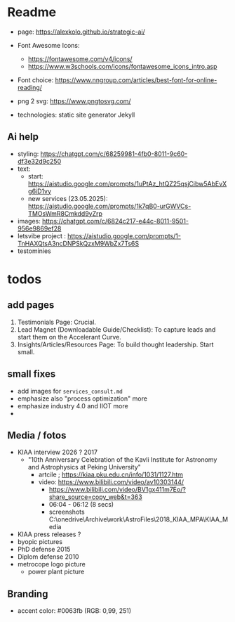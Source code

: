 # Readme

- page: https://alexkolo.github.io/strategic-ai/

- Font Awesome Icons:
  - https://fontawesome.com/v4/icons/
  - https://www.w3schools.com/icons/fontawesome_icons_intro.asp
- Font choice: https://www.nngroup.com/articles/best-font-for-online-reading/

- png 2 svg: https://www.pngtosvg.com/

- technologies: static site generator Jekyll

## Ai help

- styling: https://chatgpt.com/c/68259981-4fb0-8011-9c60-df3e32d9c250
- text:
  - start: https://aistudio.google.com/prompts/1uPtAz_htQZ25qsjCibw5AbEvXg6iD1vy
  - new services (23.05.2025): https://aistudio.google.com/prompts/1k7qB0-urGWVCs-TMOsWmR8Cmkdd9yZrp
- images: https://chatgpt.com/c/6824c217-e44c-8011-9501-956e9869ef28
- letsvibe project : https://aistudio.google.com/prompts/1-TnHAXQtsA3ncDNPSkQzxM9WbZx7Ts6S
- testominies

# todos

## add pages

1. Testimonials Page: Crucial.
2. Lead Magnet (Downloadable Guide/Checklist): To capture leads and start them on the Accelerant Curve.
3. Insights/Articles/Resources Page: To build thought leadership. Start small.

## small fixes

- add images for `services_consult.md`
- emphasize also "process optimization" more
- emphasize industry 4.0 and IIOT more
-

## Media / fotos

- KIAA interview 2026 ? 2017
  - "10th Anniversary Celebration of the Kavli Institute for Astronomy and Astrophysics at Peking University"
    - artcile ; https://kiaa.pku.edu.cn/info/1031/1127.htm
    - video: https://www.bilibili.com/video/av10303144/
      - https://www.bilibili.com/video/BV1gx411m7Eo/?share_source=copy_web&t=363
      - 06:04 - 06:12 (8 secs)
      - screenshots C:\onedrive\Archive\work\AstroFiles\2018_KIAA_MPA\KIAA_Media
- KIAA press releases ?
- byopic pictures
- PhD defense 2015
- Diplom defense 2010
- metrocope logo picture
  - power plant picture

## Branding

- accent color: #0063fb (RGB: 0,99, 251)
